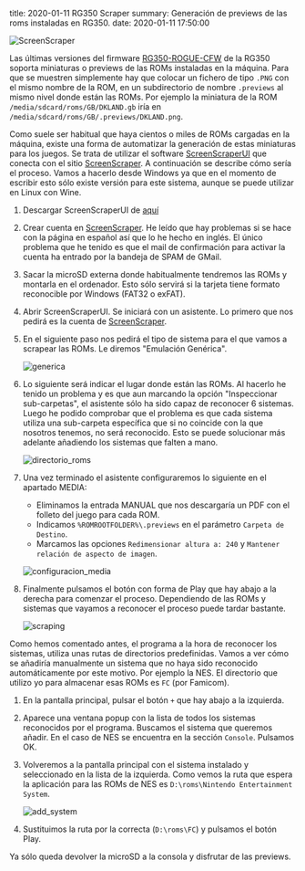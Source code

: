 title: 2020-01-11 RG350 Scraper
summary: Generación de previews de las roms instaladas en RG350.
date: 2020-01-11 17:50:00

![ScreenScraper](/images/posts/ScreenScraper.png)

Las últimas versiones del firmware [RG350-ROGUE-CFW](https://github.com/Ninoh-FOX/RG350-ROGUE-CFW) de la RG350 soporta miniaturas o previews de las ROMs instaladas en la máquina. Para que se muestren simplemente hay que colocar un fichero de tipo `.PNG` con el mismo nombre de la ROM, en un subdirectorio de nombre `.previews` al mismo nivel donde están las ROMs. Por ejemplo la miniatura de la ROM `/media/sdcard/roms/GB/DKLAND.gb` iría en `/media/sdcard/roms/GB/.previews/DKLAND.png`.

Como suele ser habitual que haya cientos o miles de ROMs cargadas en la máquina, existe una forma de automatizar la generación de estas miniaturas para los juegos. Se trata de utilizar el software [ScreenScraperUI](http://skraper.net/#download) que conecta con el sitio [ScreenScraper](https://www.screenscraper.fr/). A continuación se describe cómo sería el proceso. Vamos a hacerlo desde Windows ya que en el momento de escribir esto sólo existe versión para este sistema, aunque se puede utilizar en Linux con Wine.

1. Descargar ScreenScraperUI de [aquí](http://skraper.net/#download)
2. Crear cuenta en [ScreenScraper](https://www.screenscraper.fr/). He leído que hay problemas si se hace con la página en español así que lo he hecho en inglés. El único problema que he tenido es que el mail de confirmación para activar la cuenta ha entrado por la bandeja de SPAM de GMail.
3. Sacar la microSD externa donde habitualmente tendremos las ROMs y montarla en el ordenador. Esto sólo servirá si la tarjeta tiene formato reconocible por Windows (FAT32 o exFAT).
4. Abrir ScreenScraperUI. Se iniciará con un asistente. Lo primero que nos pedirá es la cuenta de [ScreenScraper](https://www.screenscraper.fr/).
5. En el siguiente paso nos pedirá el tipo de sistema para el que vamos a scrapear las ROMs. Le diremos "Emulación Genérica".

	![generica](/images/posts/ScreenScraper_conf1.png)

6. Lo siguiente será indicar el lugar donde están las ROMs. Al hacerlo he tenido un problema y es que aun marcando la opción "Inspeccionar sub-carpetas", el asistente sólo ha sido capaz de reconocer 6 sistemas. Luego he podido comprobar que el problema es que cada sistema utiliza una sub-carpeta específica que si no coincide con la que nosotros tenemos, no será reconocido. Esto se puede solucionar más adelante añadiendo los sistemas que falten a mano.

	![directorio_roms](/images/posts/ScreenScraper_conf2.png)

7. Una vez terminado el asistente configuraremos lo siguiente en el apartado MEDIA:
	* Eliminamos la entrada MANUAL que nos descargaría un PDF con el folleto del juego para cada ROM.
	* Indicamos `%ROMROOTFOLDER%\.previews` en el parámetro `Carpeta de Destino`.
	* Marcamos las opciones `Redimensionar altura a: 240` y `Mantener relación de aspecto de imagen`.

	![configuracion_media](/images/posts/ScreenScraper_media_conf.png)

8. Finalmente pulsamos el botón con forma de Play que hay abajo a la derecha para comenzar el proceso. Dependiendo de las ROMs y sistemas que vayamos a reconocer el proceso puede tardar bastante.

	![scraping](/images/posts/ScreenScraper_scraping.png)

Como hemos comentado antes, el programa a la hora de reconocer los sistemas, utiliza unas rutas de directorios predefinidas. Vamos a ver cómo se añadiría manualmente un sistema que no haya sido reconocido automáticamente por este motivo. Por ejemplo la NES. El directorio que utilizo yo para almacenar esas ROMs es `FC` (por Famicom).

1. En la pantalla principal, pulsar el botón `+` que hay abajo a la izquierda.
2. Aparece una ventana popup con la lista de todos los sistemas reconocidos por el programa. Buscamos el sistema que queremos añadir. En el caso de NES se encuentra en la sección `Console`. Pulsamos OK.
3. Volveremos a la pantalla principal con el sistema instalado y seleccionado en la lista de la izquierda. Como vemos la ruta que espera la aplicación para las ROMs de NES es `D:\roms\Nintendo Entertainment System`.

	![add_system](/images/posts/ScreenScraper_add_nes.png)

4. Sustituimos la ruta por la correcta (`D:\roms\FC`) y pulsamos el botón Play.

Ya sólo queda devolver la microSD a la consola y disfrutar de las previews.
